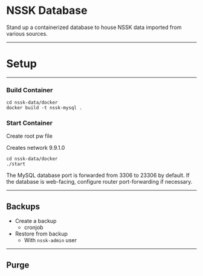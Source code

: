 # NSSK Database

Stand up a containerized database to house NSSK data imported from various sources.

---
# Setup

---

### Build Container

```
cd nssk-data/docker
docker build -t nssk-mysql .
```

### Start Container

Create root pw file

Creates network 9.9.1.0



```
cd nssk-data/docker
./start
```

The MySQL database port is forwarded from 3306 to 23306 by default.
If the database is web-facing, configure router port-forwarding if necessary.

---

## Backups

* Create a backup
  * cronjob
* Restore from backup
  * With `nssk-admin` user

---

## Purge
